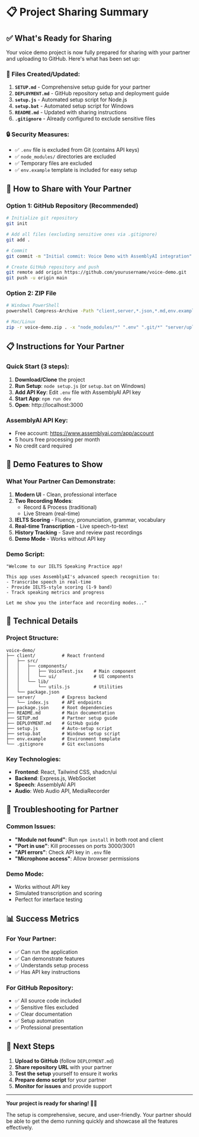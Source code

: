 # 📋 Project Sharing Summary

## ✅ What's Ready for Sharing

Your voice demo project is now fully prepared for sharing with your partner and uploading to GitHub. Here's what has been set up:

### 📁 Files Created/Updated:
1. **`SETUP.md`** - Comprehensive setup guide for your partner
2. **`DEPLOYMENT.md`** - GitHub repository setup and deployment guide
3. **`setup.js`** - Automated setup script for Node.js
4. **`setup.bat`** - Automated setup script for Windows
5. **`README.md`** - Updated with sharing instructions
6. **`.gitignore`** - Already configured to exclude sensitive files

### 🔒 Security Measures:
- ✅ `.env` file is excluded from Git (contains API keys)
- ✅ `node_modules/` directories are excluded
- ✅ Temporary files are excluded
- ✅ `env.example` template is included for easy setup

## 🚀 How to Share with Your Partner

### Option 1: GitHub Repository (Recommended)
```bash
# Initialize git repository
git init

# Add all files (excluding sensitive ones via .gitignore)
git add .

# Commit
git commit -m "Initial commit: Voice Demo with AssemblyAI integration"

# Create GitHub repository and push
git remote add origin https://github.com/yourusername/voice-demo.git
git push -u origin main
```

### Option 2: ZIP File
```bash
# Windows PowerShell
powershell Compress-Archive -Path "client,server,*.json,*.md,env.example,setup.js,setup.bat,.gitignore" -DestinationPath "voice-demo.zip"

# Mac/Linux
zip -r voice-demo.zip . -x "node_modules/*" ".env" ".git/*" "server/uploads/*"
```

## 📋 Instructions for Your Partner

### Quick Start (3 steps):
1. **Download/Clone** the project
2. **Run Setup**: `node setup.js` (or `setup.bat` on Windows)
3. **Add API Key**: Edit `.env` file with AssemblyAI API key
4. **Start App**: `npm run dev`
5. **Open**: http://localhost:3000

### AssemblyAI API Key:
- Free account: https://www.assemblyai.com/app/account
- 5 hours free processing per month
- No credit card required

## 🎯 Demo Features to Show

### What Your Partner Can Demonstrate:
1. **Modern UI** - Clean, professional interface
2. **Two Recording Modes**:
   - Record & Process (traditional)
   - Live Stream (real-time)
3. **IELTS Scoring** - Fluency, pronunciation, grammar, vocabulary
4. **Real-time Transcription** - Live speech-to-text
5. **History Tracking** - Save and review past recordings
6. **Demo Mode** - Works without API key

### Demo Script:
```
"Welcome to our IELTS Speaking Practice app!

This app uses AssemblyAI's advanced speech recognition to:
- Transcribe speech in real-time
- Provide IELTS-style scoring (1-9 band)
- Track speaking metrics and progress

Let me show you the interface and recording modes..."
```

## 🔧 Technical Details

### Project Structure:
```
voice-demo/
├── client/          # React frontend
│   ├── src/
│   │   ├── components/
│   │   │   ├── VoiceTest.jsx    # Main component
│   │   │   └── ui/              # UI components
│   │   └── lib/
│   │       └── utils.js         # Utilities
│   └── package.json
├── server/          # Express backend
│   └── index.js     # API endpoints
├── package.json     # Root dependencies
├── README.md        # Main documentation
├── SETUP.md         # Partner setup guide
├── DEPLOYMENT.md    # GitHub guide
├── setup.js         # Auto-setup script
├── setup.bat        # Windows setup script
├── env.example      # Environment template
└── .gitignore       # Git exclusions
```

### Key Technologies:
- **Frontend**: React, Tailwind CSS, shadcn/ui
- **Backend**: Express.js, WebSocket
- **Speech**: AssemblyAI API
- **Audio**: Web Audio API, MediaRecorder

## 🐛 Troubleshooting for Partner

### Common Issues:
- **"Module not found"**: Run `npm install` in both root and client
- **"Port in use"**: Kill processes on ports 3000/3001
- **"API errors"**: Check API key in `.env` file
- **"Microphone access"**: Allow browser permissions

### Demo Mode:
- Works without API key
- Simulated transcription and scoring
- Perfect for interface testing

## 📊 Success Metrics

### For Your Partner:
- ✅ Can run the application
- ✅ Can demonstrate features
- ✅ Understands setup process
- ✅ Has API key instructions

### For GitHub Repository:
- ✅ All source code included
- ✅ Sensitive files excluded
- ✅ Clear documentation
- ✅ Setup automation
- ✅ Professional presentation

## 🎉 Next Steps

1. **Upload to GitHub** (follow `DEPLOYMENT.md`)
2. **Share repository URL** with your partner
3. **Test the setup** yourself to ensure it works
4. **Prepare demo script** for your partner
5. **Monitor for issues** and provide support

---

**Your project is ready for sharing! 🚀✨**

The setup is comprehensive, secure, and user-friendly. Your partner should be able to get the demo running quickly and showcase all the features effectively. 
